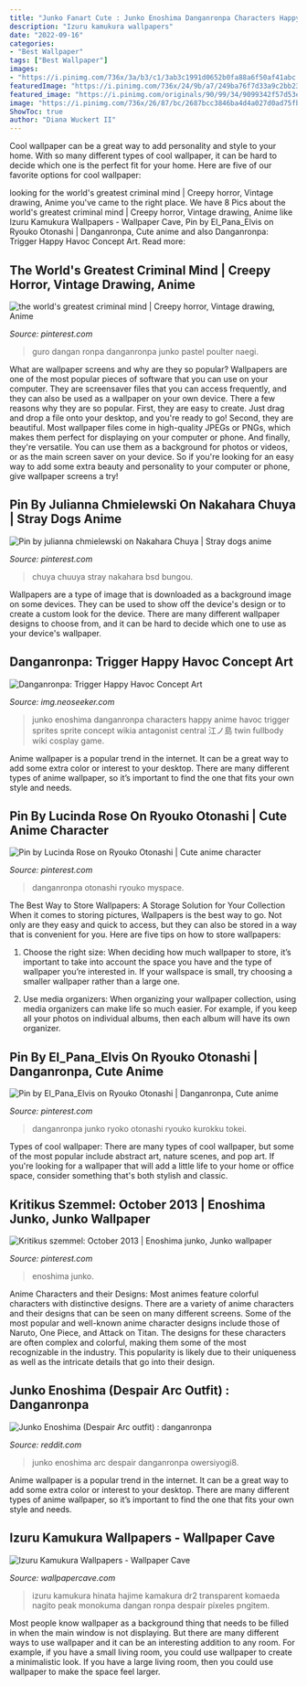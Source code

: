 ```yaml
---
title: "Junko Fanart Cute : Junko Enoshima Danganronpa Characters Happy Anime Havoc Trigger Sprites Sprite Concept Wikia Antagonist Central 江ノ島 Twin Fullbody Wiki Cosplay Game"
description: "Izuru kamukura wallpapers"
date: "2022-09-16"
categories:
- "Best Wallpaper"
tags: ["Best Wallpaper"]
images:
- "https://i.pinimg.com/736x/3a/b3/c1/3ab3c1991d0652b0fa88a6f50af41abc.jpg"
featuredImage: "https://i.pinimg.com/736x/24/9b/a7/249ba76f7d33a9c2bb23735d7ee6012a.jpg"
featured_image: "https://i.pinimg.com/originals/90/99/34/9099342f57d53efa9613711a00ad79f7.png"
image: "https://i.pinimg.com/736x/26/87/bc/2687bcc3846ba4d4a027d0ad75fbec51.jpg"
ShowToc: true
author: "Diana Wuckert II"
---
```



Cool wallpaper can be a great way to add personality and style to your home. With so many different types of cool wallpaper, it can be hard to decide which one is the perfect fit for your home. Here are five of our favorite options for cool wallpaper: 

	

		
looking for the world&#039;s greatest criminal mind | Creepy horror, Vintage drawing, Anime you've came to the right place. We have 8 Pics about the world&#039;s greatest criminal mind | Creepy horror, Vintage drawing, Anime like Izuru Kamukura Wallpapers - Wallpaper Cave, Pin by El_Pana_Elvis on Ryouko Otonashi | Danganronpa, Cute anime and also Danganronpa: Trigger Happy Havoc Concept Art. Read more:
		
    
## The World&#039;s Greatest Criminal Mind | Creepy Horror, Vintage Drawing, Anime

<img loading=lazy src="https://i.pinimg.com/originals/90/99/34/9099342f57d53efa9613711a00ad79f7.png" onerror="this.onerror=null;this.src='https://tse2.mm.bing.net/th?id=OIP.F20HErDFhmv4wcrQt0UxYgHaMo&amp;pid=15.1';" alt="the world&#039;s greatest criminal mind | Creepy horror, Vintage drawing, Anime">

_Source: pinterest.com_

>guro dangan ronpa danganronpa junko pastel poulter naegi. 

	

What are wallpaper screens and why are they so popular?
Wallpapers are one of the most popular pieces of software that you can use on your computer. They are screensaver files that you can access frequently, and they can also be used as a wallpaper on your own device. There a few reasons why they are so popular. First, they are easy to create. Just drag and drop a file onto your desktop, and you're ready to go! Second, they are beautiful. Most wallpaper files come in high-quality JPEGs or PNGs, which makes them perfect for displaying on your computer or phone. And finally, they're versatile. You can use them as a background for photos or videos, or as the main screen saver on your device. So if you're looking for an easy way to add some extra beauty and personality to your computer or phone, give wallpaper screens a try!

    
## Pin By Julianna Chmielewski On Nakahara Chuya | Stray Dogs Anime

<img loading=lazy src="https://i.pinimg.com/736x/24/9b/a7/249ba76f7d33a9c2bb23735d7ee6012a.jpg" onerror="this.onerror=null;this.src='https://tse2.mm.bing.net/th?id=OIP.PbdFdDXzFBjgBye4BvG7IwHaKc&amp;pid=15.1';" alt="Pin by julianna chmielewski on Nakahara Chuya | Stray dogs anime">

_Source: pinterest.com_

>chuya chuuya stray nakahara bsd bungou. 

	

Wallpapers are a type of image that is downloaded as a background image on some devices. They can be used to show off the device's design or to create a custom look for the device. There are many different wallpaper designs to choose from, and it can be hard to decide which one to use as your device's wallpaper.

    
## Danganronpa: Trigger Happy Havoc Concept Art

<img loading=lazy src="https://i.neoseeker.com/ca/danganronpa_trigger_happy_havoc_conceptart_sGDVO.png" onerror="this.onerror=null;this.src='https://tse4.mm.bing.net/th?id=OIP.nSxljGB8tMp32PmiLiA5LAAAAA&amp;pid=15.1';" alt="Danganronpa: Trigger Happy Havoc Concept Art">

_Source: img.neoseeker.com_

>junko enoshima danganronpa characters happy anime havoc trigger sprites sprite concept wikia antagonist central 江ノ島 twin fullbody wiki cosplay game. 

	

Anime wallpaper is a popular trend in the internet. It can be a great way to add some extra color or interest to your desktop. There are many different types of anime wallpaper, so it’s important to find the one that fits your own style and needs.

    
## Pin By Lucinda Rose On Ryouko Otonashi | Cute Anime Character

<img loading=lazy src="https://i.pinimg.com/736x/26/87/bc/2687bcc3846ba4d4a027d0ad75fbec51.jpg" onerror="this.onerror=null;this.src='https://tse4.mm.bing.net/th?id=OIP.FZYsR1lTwsRCmUh5gv26ngHaJz&amp;pid=15.1';" alt="Pin by Lucinda Rose on Ryouko Otonashi | Cute anime character">

_Source: pinterest.com_

>danganronpa otonashi ryouko myspace. 

	

The Best Way to Store Wallpapers: A Storage Solution for Your Collection
When it comes to storing pictures, Wallpapers is the best way to go. Not only are they easy and quick to access, but they can also be stored in a way that is convenient for you. Here are five tips on how to store wallpapers:
1) Choose the right size: When deciding how much wallpaper to store, it’s important to take into account the space you have and the type of wallpaper you’re interested in. If your wallspace is small, try choosing a smaller wallpaper rather than a large one.

2) Use media organizers: When organizing your wallpaper collection, using media organizers can make life so much easier. For example, if you keep all your photos on individual albums, then each album will have its own organizer.

    
## Pin By El_Pana_Elvis On Ryouko Otonashi | Danganronpa, Cute Anime

<img loading=lazy src="https://i.pinimg.com/736x/3a/b3/c1/3ab3c1991d0652b0fa88a6f50af41abc.jpg" onerror="this.onerror=null;this.src='https://tse3.mm.bing.net/th?id=OIP.V2c2S0JFw4Qd_wEWn52DkQHaFb&amp;pid=15.1';" alt="Pin by El_Pana_Elvis on Ryouko Otonashi | Danganronpa, Cute anime">

_Source: pinterest.com_

>danganronpa junko ryoko otonashi ryouko kurokku tokei. 

	

Types of cool wallpaper:
There are many types of cool wallpaper, but some of the most popular include abstract art, nature scenes, and pop art. If you're looking for a wallpaper that will add a little life to your home or office space, consider something that's both stylish and classic.

    
## Kritikus Szemmel: October 2013 | Enoshima Junko, Junko Wallpaper

<img loading=lazy src="https://i.pinimg.com/736x/ff/ca/bc/ffcabcc05b28af3bc7a3b959849b2296--sisters-gifs.jpg" onerror="this.onerror=null;this.src='https://tse2.mm.bing.net/th?id=OIP.km7JKm7jQ6IENzrhP9H6WgHaEK&amp;pid=15.1';" alt="Kritikus szemmel: October 2013 | Enoshima junko, Junko wallpaper">

_Source: pinterest.com_

>enoshima junko. 

	

Anime Characters and their Designs: Most animes feature colorful characters with distinctive designs.
There are a variety of anime characters and their designs that can be seen on many different screens. Some of the most popular and well-known anime character designs include those of Naruto, One Piece, and Attack on Titan. The designs for these characters are often complex and colorful, making them some of the most recognizable in the industry. This popularity is likely due to their uniqueness as well as the intricate details that go into their design.

    
## Junko Enoshima (Despair Arc Outfit) : Danganronpa

<img loading=lazy src="https://preview.redd.it/sshddf9meje31.jpg?auto=webp&amp;s=c863a3ce3c3189b1df761116e831f623c2de4672" onerror="this.onerror=null;this.src='https://tse4.mm.bing.net/th?id=OIP.H-3VRTH1sTVxM8XecRz_mAHaN0&amp;pid=15.1';" alt="Junko Enoshima (Despair Arc outfit) : danganronpa">

_Source: reddit.com_

>junko enoshima arc despair danganronpa owersiyogi8. 

	

Anime wallpaper is a popular trend in the internet. It can be a great way to add some extra color or interest to your desktop. There are many different types of anime wallpaper, so it’s important to find the one that fits your own style and needs.

    
## Izuru Kamukura Wallpapers - Wallpaper Cave

<img loading=lazy src="https://wallpapercave.com/wp/wp4207515.png" onerror="this.onerror=null;this.src='https://tse2.mm.bing.net/th?id=OIP.i-g73MnXqCl2BxK6Zk8QfwHaKQ&amp;pid=15.1';" alt="Izuru Kamukura Wallpapers - Wallpaper Cave">

_Source: wallpapercave.com_

>izuru kamukura hinata hajime kamakura dr2 transparent komaeda nagito peak monokuma dangan ronpa despair píxeles pngitem. 

	

Most people know wallpaper as a background thing that needs to be filled in when the main window is not displaying. But there are many different ways to use wallpaper and it can be an interesting addition to any room. For example, if you have a small living room, you could use wallpaper to create a minimalistic look. If you have a large living room, then you could use wallpaper to make the space feel larger.

